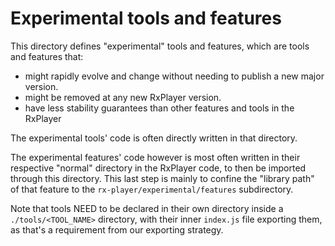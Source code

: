 # Experimental tools and features

This directory defines "experimental" tools and features, which are tools and
features that:

- might rapidly evolve and change without needing to publish a new major
  version.
- might be removed at any new RxPlayer version.
- have less stability guarantees than other features and tools in the RxPlayer

The experimental tools' code is often directly written in that directory.

The experimental features' code however is most often written in their
respective "normal" directory in the RxPlayer code, to then be imported through
this directory.
This last step is mainly to confine the "library path" of that feature to the
`rx-player/experimental/features` subdirectory.

Note that tools NEED to be declared in their own directory inside a
`./tools/<TOOL_NAME>` directory, with their inner `index.js` file exporting
them, as that's a requirement from our exporting strategy.
